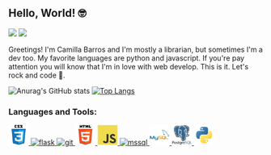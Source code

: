 ## Hello, World! :nerd_face:

<a href="https://www.linkedin.com/in/camillabarros/"><img src="https://img.shields.io/badge/LinkedIn-0077B5?style=for-the-badge&logo=linkedin&logoColor=white" /></a>  <a href="https://gitlab.com/camillaerbarros"><img src="https://img.shields.io/badge/GitLab-330F63?style=for-the-badge&logo=gitlab&logoColor=white" /></a>

Greetings! I'm Camilla Barros and I'm mostly a librarian, but sometimes I'm a dev too. My favorite languages are python and javascript. If you're pay attention you will know that I'm in love with web develop. This is it. Let's rock and code :metal:.



![Anurag's GitHub stats](https://github-readme-stats.vercel.app/api?username=cabarros3&show_icons=true&theme=radical) [![Top Langs](https://github-readme-stats.vercel.app/api/top-langs/?username=cabarros3&layout=compact&theme=radical)](https://github.com/anuraghazra/github-readme-stats)



<h3 align="left">Languages and Tools:</h3>
<p align="left"> <a href="https://www.w3schools.com/css/" target="_blank"> <img src="https://raw.githubusercontent.com/devicons/devicon/master/icons/css3/css3-original-wordmark.svg" alt="css3" width="40" height="40"/> </a> <a href="https://flask.palletsprojects.com/" target="_blank"> <img src="https://www.vectorlogo.zone/logos/pocoo_flask/pocoo_flask-icon.svg" alt="flask" width="40" height="40"/> </a> <a href="https://git-scm.com/" target="_blank"> <img src="https://www.vectorlogo.zone/logos/git-scm/git-scm-icon.svg" alt="git" width="40" height="40"/> </a> <a href="https://www.w3.org/html/" target="_blank"> <img src="https://raw.githubusercontent.com/devicons/devicon/master/icons/html5/html5-original-wordmark.svg" alt="html5" width="40" height="40"/> </a> <a href="https://developer.mozilla.org/en-US/docs/Web/JavaScript" target="_blank"> <img src="https://raw.githubusercontent.com/devicons/devicon/master/icons/javascript/javascript-original.svg" alt="javascript" width="40" height="40"/> </a> <a href="https://www.microsoft.com/en-us/sql-server" target="_blank"> <img src="https://www.svgrepo.com/show/303229/microsoft-sql-server-logo.svg" alt="mssql" width="40" height="40"/> </a> <a href="https://www.mysql.com/" target="_blank"> <img src="https://raw.githubusercontent.com/devicons/devicon/master/icons/mysql/mysql-original-wordmark.svg" alt="mysql" width="40" height="40"/> </a> <a href="https://www.postgresql.org" target="_blank"> <img src="https://raw.githubusercontent.com/devicons/devicon/master/icons/postgresql/postgresql-original-wordmark.svg" alt="postgresql" width="40" height="40"/> </a> <a href="https://www.python.org" target="_blank"> <img src="https://raw.githubusercontent.com/devicons/devicon/master/icons/python/python-original.svg" alt="python" width="40" height="40"/> </a> </p>






